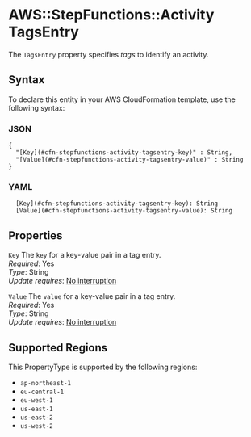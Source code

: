 # AWS::StepFunctions::Activity TagsEntry<a name="aws-properties-stepfunctions-activity-tagsentry"></a>

The `TagsEntry` property specifies *tags* to identify an activity\.

## Syntax<a name="aws-properties-stepfunctions-activity-tagsentry-syntax"></a>

To declare this entity in your AWS CloudFormation template, use the following syntax:

### JSON<a name="aws-properties-stepfunctions-activity-tagsentry-syntax.json"></a>

```
{
  "[Key](#cfn-stepfunctions-activity-tagsentry-key)" : String,
  "[Value](#cfn-stepfunctions-activity-tagsentry-value)" : String
}
```

### YAML<a name="aws-properties-stepfunctions-activity-tagsentry-syntax.yaml"></a>

```
  [Key](#cfn-stepfunctions-activity-tagsentry-key): String
  [Value](#cfn-stepfunctions-activity-tagsentry-value): String
```

## Properties<a name="aws-properties-stepfunctions-activity-tagsentry-properties"></a>

`Key`  <a name="cfn-stepfunctions-activity-tagsentry-key"></a>
The `key` for a key\-value pair in a tag entry\.  
*Required*: Yes  
*Type*: String  
*Update requires*: [No interruption](https://docs.aws.amazon.com/AWSCloudFormation/latest/UserGuide/using-cfn-updating-stacks-update-behaviors.html#update-no-interrupt)

`Value`  <a name="cfn-stepfunctions-activity-tagsentry-value"></a>
The `value` for a key\-value pair in a tag entry\.  
*Required*: Yes  
*Type*: String  
*Update requires*: [No interruption](https://docs.aws.amazon.com/AWSCloudFormation/latest/UserGuide/using-cfn-updating-stacks-update-behaviors.html#update-no-interrupt)

## Supported Regions

This PropertyType is supported by the following regions:

- `ap-northeast-1`
- `eu-central-1`
- `eu-west-1`
- `us-east-1`
- `us-east-2`
- `us-west-2`
